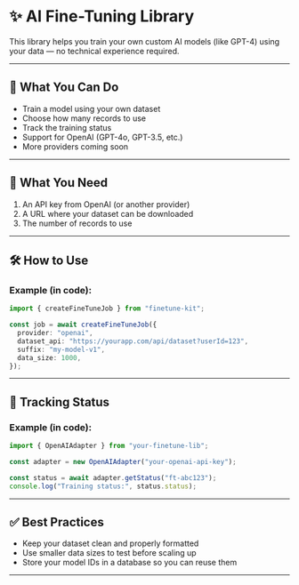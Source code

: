 # ✨ AI Fine-Tuning Library

This library helps you train your own custom AI models (like GPT-4) using your data — no technical experience required.

---

## 🚀 What You Can Do

- Train a model using your own dataset
- Choose how many records to use
- Track the training status
- Support for OpenAI (GPT-4o, GPT-3.5, etc.)
- More providers coming soon

---

## 🧰 What You Need

1. An API key from OpenAI (or another provider)
2. A URL where your dataset can be downloaded
3. The number of records to use

---

## 🛠️ How to Use

### Example (in code):

```ts
import { createFineTuneJob } from "finetune-kit";

const job = await createFineTuneJob({
  provider: "openai",
  dataset_api: "https://yourapp.com/api/dataset?userId=123",
  suffix: "my-model-v1",
  data_size: 1000,
});
```

---

## 📡 Tracking Status

### Example (in code):

```ts
import { OpenAIAdapter } from "your-finetune-lib";

const adapter = new OpenAIAdapter("your-openai-api-key");

const status = await adapter.getStatus("ft-abc123");
console.log("Training status:", status.status);
```

---

## ✅ Best Practices

- Keep your dataset clean and properly formatted
- Use smaller data sizes to test before scaling up
- Store your model IDs in a database so you can reuse them

---
